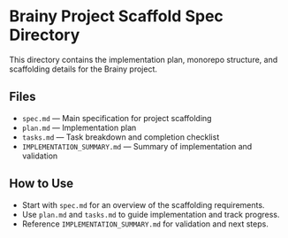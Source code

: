 # Brainy Project Scaffold Spec Directory

This directory contains the implementation plan, monorepo structure, and scaffolding details for the Brainy project.

## Files
- `spec.md` — Main specification for project scaffolding
- `plan.md` — Implementation plan
- `tasks.md` — Task breakdown and completion checklist
- `IMPLEMENTATION_SUMMARY.md` — Summary of implementation and validation

## How to Use
- Start with `spec.md` for an overview of the scaffolding requirements.
- Use `plan.md` and `tasks.md` to guide implementation and track progress.
- Reference `IMPLEMENTATION_SUMMARY.md` for validation and next steps.
